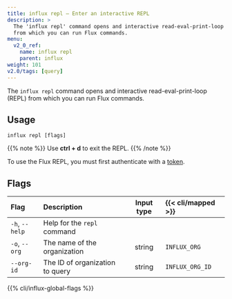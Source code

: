 ```yaml
---
title: influx repl – Enter an interactive REPL
description: >
  The 'influx repl' command opens and interactive read-eval-print-loop (REPL)
  from which you can run Flux commands.
menu:
  v2_0_ref:
    name: influx repl
    parent: influx
weight: 101
v2.0/tags: [query]
---
```


The `influx repl` command opens and interactive read-eval-print-loop (REPL)
from which you can run Flux commands.

## Usage
```
influx repl [flags]
```

{{% note %}}
Use **ctrl + d** to exit the REPL.
{{% /note %}}

To use the Flux REPL, you must first authenticate with a [token](/v2.0/security/tokens/view-tokens/).

## Flags
| Flag           | Description                     | Input type | {{< cli/mapped >}} |
|:----           |:-----------                     |:----------:|:------------------ |
| `-h`, `--help` | Help for the `repl` command     |            |                    |
| `-o`, `--org`  | The name of the organization    | string     | `INFLUX_ORG`       |
| `--org-id`     | The ID of organization to query | string     | `INFLUX_ORG_ID`    |

{{% cli/influx-global-flags %}}
